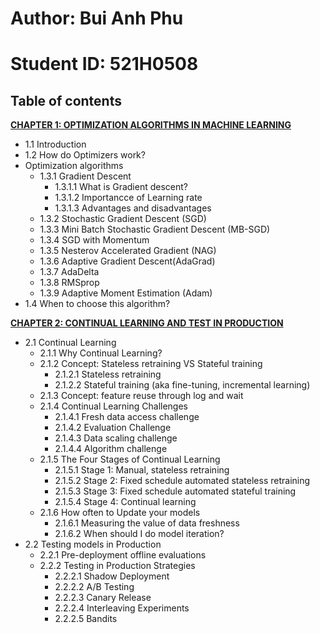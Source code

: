 # Author: Bui Anh Phu
# Student ID: 521H0508

## Table of contents
**[CHAPTER 1: OPTIMIZATION ALGORITHMS IN MACHINE LEARNING](01-optimization-algorithms-in-machine-learning.md)**
- 1.1 Introduction
- 1.2 How do Optimizers work?
- Optimization algorithms
  - 1.3.1 Gradient Descent
    - 1.3.1.1 What is Gradient descent?
    - 1.3.1.2 Importancce of Learning rate
    - 1.3.1.3 Advantages and disadvantages
  - 1.3.2 Stochastic Gradient Descent (SGD)
  - 1.3.3 Mini Batch Stochastic Gradient Descent (MB-SGD)
  - 1.3.4 SGD with Momentum
  - 1.3.5 Nesterov Accelerated Gradient (NAG)
  - 1.3.6 Adaptive Gradient Descent(AdaGrad)
  - 1.3.7 AdaDelta
  - 1.3.8 RMSprop
  - 1.3.9 Adaptive Moment Estimation (Adam)
- 1.4 When to choose this algorithm?
  
**[CHAPTER 2: CONTINUAL LEARNING AND TEST IN PRODUCTION](02-continual-learning-and-test-in-production.md)**
- 2.1 Continual Learning
  - 2.1.1 Why Continual Learning?
  - 2.1.2 Concept: Stateless retraining VS Stateful training
    - 2.1.2.1 Stateless retraining
    - 2.1.2.2 Stateful training (aka fine-tuning, incremental learning)
  - 2.1.3 Concept: feature reuse through log and wait
  - 2.1.4 Continual Learning Challenges
    - 2.1.4.1 Fresh data access challenge
    - 2.1.4.2 Evaluation Challenge
    - 2.1.4.3 Data scaling challenge
    - 2.1.4.4 Algorithm challenge
  - 2.1.5 The Four Stages of Continual Learning
    - 2.1.5.1 Stage 1: Manual, stateless retraining
    - 2.1.5.2 Stage 2: Fixed schedule automated stateless retraining
    - 2.1.5.3 Stage 3: Fixed schedule automated stateful training
    - 2.1.5.4 Stage 4: Continual learning
  - 2.1.6 How often to Update your models
    - 2.1.6.1 Measuring the value of data freshness
    - 2.1.6.2 When should I do model iteration?
- 2.2 Testing models in Production
  - 2.2.1 Pre-deployment offline evaluations
  - 2.2.2 Testing in Production Strategies
    - 2.2.2.1 Shadow Deployment
    - 2.2.2.2 A/B Testing
    - 2.2.2.3 Canary Release
    - 2.2.2.4 Interleaving Experiments
    - 2.2.2.5 Bandits
